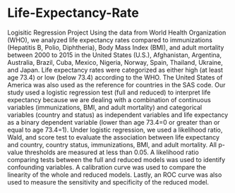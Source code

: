 # Life-Expectancy-Rate
Logisitic Regression Project
Using the data from World Health Organization (WHO), we analyzed life expectancy rates compared to immunizations (Hepatitis B, Polio, Diphtheria), Body Mass Index (BMI), and adult mortality between 2000 to 2015 in the United States (U.S.), Afghanistan, Argentina, Australia, Brazil, Cuba, Mexico, Nigeria, Norway, Spain, Thailand, Ukraine, and Japan. Life expectancy rates were categorized as either high (at least age 73.4) or low (below 73.4) according to the WHO. The United States of America was also used as the reference for countries in the SAS code. Our study used a logistic regression test (full and reduced) to interpret life expectancy because we are dealing with a combination of continuous variables (immunizations, BMI, and adult mortality) and categorical variables (country and status) as independent variables and life expectancy as a binary dependent variable (lower than age 73.4=0 or greater than or equal to age 73.4=1). Under logistic regression, we used a likelihood ratio, Wald, and score test to evaluate the association between life expectancy and country, country status, immunizations, BMI, and adult mortality. All p-value thresholds are measured at less than 0.05. A likelihood ratio comparing tests between the full and reduced models was used to identify confounding variables. A calibration curve was used to compare the linearity of the whole and reduced models. Lastly, an ROC curve was also used to measure the sensitivity and specificity of the reduced model.   

